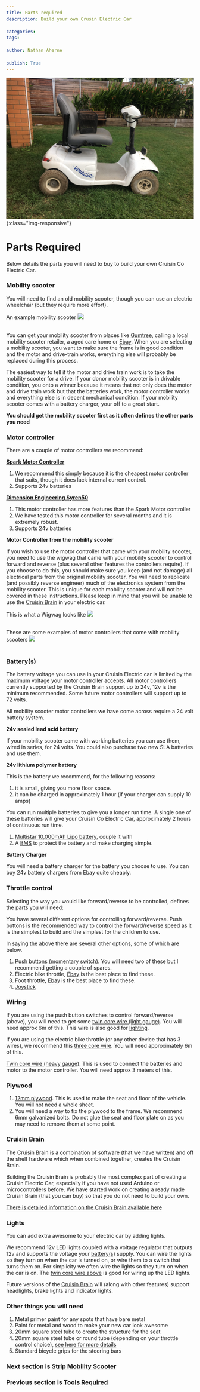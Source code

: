 ```yaml
---
title: Parts required
description: Build your own Crusin Electric Car

categories:
tags:

author: Nathan Aherne

publish: True
---
```


![Banner image](banner.jpg){:class="img-responsive"}

# Parts Required

Below details the parts you will need to buy to build your own Cruisin Co Electric Car.

### Mobility scooter
You will need to find an old mobility scooter, though you can use an electric wheelchair (but they require more effort).

An example mobility scooter
<img src="https://i.imgur.com/SxbXyxz.jpg">
<br>
<br>

You can get your mobility scooter from places like [Gumtree](https://www.gumtree.com.au), calling a local mobility scooter retailer, a aged care home or [Ebay](https://www.ebay.com). When you are selecting a mobility scooter, you want to make sure the frame is in good condition and the motor and drive-train works, everything else will probably be replaced during this process. 

The easiest way to tell if the motor and drive train work is to take the mobility scooter for a drive. If your donor mobility scooter is in drivable condition, you onto a winner because it means that not only does the motor and drive train work but that the batteries work, the motor controller works and everything else is in decent mechanical condition. If your mobility scooter comes with a battery charger, your off to a great start.

**You should get the mobility scooter first as it often defines the other parts you need**

### Motor controller
There are a couple of motor controllers we recommend:

**[Spark Motor Controller](http://www.revrobotics.com/rev-11-1200/)**

1. We recommend this simply because it is the cheapest motor controller that suits, though it does lack internal current control.
2. Supports 24v batteries

**[Dimension Engineering Syren50](https://www.dimensionengineering.com/products/syren50)**

1. This motor controller has more features than the Spark Motor controller
2. We have tested this motor controller for several months and it is extremely robust.
2. Supports 24v batteries

**Motor Controller from the mobility scooter**

If you wish to use the motor controller that came with your mobility scooter, you need to use the wigwag that came with your mobility scooter to control forward and reverse (plus several other features the controllers require). If you choose to do this, you should make sure you keep (and not damage) all electrical parts from the original mobility scooter. You will need to replicate (and possibly reverse engineer) much of the electronics system from the mobility scooter. This is unique for each mobility scooter and will not be covered in these instructions. Please keep in mind that you will be unable to use the [Cruisin Brain](/cruisin/cruisin-brain/index.md) in your electric car.

This is what a Wigwag looks like
<img src="https://i.imgur.com/07iaT6O.jpg">
<br>
<br>

These are some examples of motor controllers that come with mobility scooters
<img src="https://i.imgur.com/PFK70Kp.jpg">
<br>
<br>


### Battery(s)
The battery voltage you can use in your Cruisin Electric car is limited by the maximum voltage your motor controller accepts. All motor controllers currently supported by the Cruisin Brain support up to 24v, 12v is the minimum recommended. Some future motor controllers will support up to 72 volts.

All mobility scooter motor controllers we have come across require a 24 volt battery system.

**24v sealed lead acid battery**

If your mobility scooter came with working batteries you can use them, wired in series, for 24 volts. You could also purchase two new SLA batteries and use them.

**24v lithium polymer battery**

This is the battery we recommend, for the following reasons:

1. it is small, giving you more floor space. 
2. it can be charged in approximately 1 hour (if your charger can supply 10 amps)

You can run multiple batteries to give you a longer run time. A single one of these batteries will give your Cruisin Co Electric Car, approximately 2 hours of continuous run time.

1. [Multistar 10,000mAh Lipo battery](https://hobbyking.com/en_us/multistar-high-capacity-6s-10000mah-multi-rotor-lipo-pack.html?___store=en_us), couple it with
2. A [BMS](https://bmsbattery.com/bmspcm/330-smart-bms-513-cells-in-series-bms-pcm.html) to protect the battery and make charging simple.

**Battery Charger**

You will need a battery charger for the battery you choose to use. You can buy 24v battery chargers from Ebay quite cheaply.

### Throttle control
Selecting the way you would like forward/reverse to be controlled, defines the parts you will need:

You have several different options for controlling forward/reverse. Push buttons is the recommended way to control the forward/reverse speed as it is the simplest to build and the simplest for the children to use.

In saying the above there are several other options, some of which are below.

1. [Push buttons (momentary switch)](https://www.ebay.com.au/itm/2-5Pcs-6-Colors-12mm-Mini-Round-Switch-Waterproof-Momentary-ON-OFF-Push-Button/282607014565?hash=item41ccb0d2a5:m:m5O7n_sKiZ5Brga9kmG1J-g). You will need two of these but I recommend getting a couple of spares.
2. Electric bike throttle, [Ebay](https://www.ebay.com) is the best place to find these.
3. Foot throttle, [Ebay](https://www.ebay.com) is the best place to find these.
4. [Joystick](https://www.servocity.com/electronics/components/joysticks)

### Wiring
If you are using the push button switches to control forward/reverse (above), you will need to get some [twin core wire (light gauge)](https://www.jaycar.com.au/light-duty-fig-8-speaker-cable-sold-per-metre/p/WB1702). You will need approx 6m of this. This wire is also good for [lighting](partsRequired.md#lights).

If you are using the electric bike throttle (or any other device that has 3 wires), we recommend this [three core wire](https://hobbyking.com/en_us/twisted-22awg-servo-wire-1mtr-r-b-y-22awg.html). You will need approximately 6m of this.

[Twin core wire (heavy gauge)](https://www.jaycar.com.au/25a-2-core-tinned-dc-power-cable-sold-per-metre/p/WH3087). This is used to connect the batteries and motor to the motor controller. You will need approx 3 meters of this.

### Plywood
1. [12mm plywood](https://www.bunnings.com.au/ecoply-2400-x-1200-x-12mm-cd-non-structural_p0340315). This is used to make the seat and floor of the vehicle. You will not need a whole sheet.
2. You will need a way to fix the plywood to the frame. We recommend 6mm galvanized bolts. Do not glue the seat and floor plate on as you may need to remove them at some point.

### Cruisin Brain
The Cruisin Brain is a combination of software (that we have written) and off the shelf hardware which when combined together, creates the Cruisin Brain.

Building the Cruisin Brain is probably the most complex part of creating a Cruisin Electric Car, especially if you have not used Arduino or microcontrollers before. We have started work on creating a ready made Cruisin Brain (that you can buy) so that you do not need to build your own.

[There is detailed information on the Cruisin Brain available here](/cruisin-brain/index.md)

### Lights
You can add extra awesome to your electric car by adding lights.

We recommend 12v LED lights coupled with a voltage regulator that outputs 12v and supports the voltage your [battery(s)](index.md#battery(s)) supply. You can wire the lights so they turn on when the car is turned on, or wire them to a switch that turns them on. For simplicity we often wire the lights so they turn on when the car is on. The [twin core wire above](index.md#wiring) is good for wiring up the LED lights.

Future versions of the [Cruisin Brain](/cruisin/cruisin-brain/index.md) will (along with other features) support headlights, brake lights and indicator lights.

### Other things you will need
1. Metal primer paint for any spots that have bare metal
2. Paint for metal and wood to make your new car look awesome
3. 20mm square steel tube to create the structure for the seat
3. 20mm square steel tube or round tube (depending on your throttle control choice), [see here for more details](/cruisin/diy/steering/index.md)
4. Standard bicycle grips for the steering bars

### Next section is [Strip Mobility Scooter](/cruisin/diy/strip-mobility-scooter/index.md)

### Previous section is [Tools Required](/cruisin/diy/tools-required/index.md)